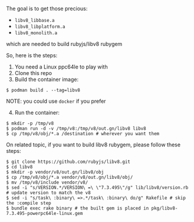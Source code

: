 The goal is to get those precious:

* `libv8_libbase.a`
* `libv8_libplatform.a`
* `libv8_monolith.a`

which are needed to build rubyjs/libv8 rubygem

So, here is the steps:

1. You need a Linux ppc64le to play with 
2. Clone this repo
3. Build the container image:

```
$ podman build . --tag=libv8
```

NOTE: you could use `docker` if you prefer

4. Run the container:

```
$ mkdir -p /tmp/v8
$ podman run -d -v /tmp/v8:/tmp/v8/out.gn/libv8 libv8
$ cp /tmp/v8/obj/*.a /destination # wherever you want them
```

On related topic, if you want to build libv8 rubygem, please follow these steps:

```
$ git clone https://github.com/rubyjs/libv8.git
$ cd libv8
$ mkdir -p vendor/v8/out.gn/libv8/obj
$ cp /tmp/v8/obj/*.a vendor/v8/out.gn/libv8/obj/
$ mv /tmp/v8/include vendor/v8/
$ sed -i "s/VERSION.*/VERSION\ =\ \"7.3.495\"/g" lib/libv8/version.rb # update version to match the v8
$ sed -i "s/task\ :binary\ =>.*/task\ :binary\ do/g" Rakefile # skip the :compile step
$ bundle exec rake binary # the built gem is placed in pkg/libv8-7.3.495-powerpc64le-linux.gem
```
